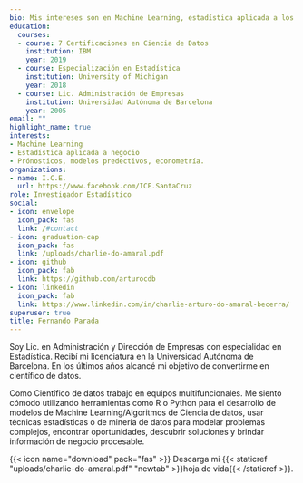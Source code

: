 ```yaml
---
bio: Mis intereses son en Machine Learning, estadística aplicada a los negocios, pronóstico y econometría.
education:
  courses:
  - course: 7 Certificaciones en Ciencia de Datos
    institution: IBM
    year: 2019
  - course: Especialización en Estadística
    institution: University of Michigan
    year: 2018
  - course: Lic. Administración de Empresas
    institution: Universidad Autónoma de Barcelona
    year: 2005
email: ""
highlight_name: true
interests:
- Machine Learning
- Estadística aplicada a negocio
- Prónosticos, modelos predectivos, econometría.
organizations:
- name: I.C.E.
  url: https://www.facebook.com/ICE.SantaCruz
role: Investigador Estadístico
social:
- icon: envelope
  icon_pack: fas
  link: /#contact
- icon: graduation-cap
  icon_pack: fas
  link: /uploads/charlie-do-amaral.pdf
- icon: github
  icon_pack: fab
  link: https://github.com/arturocdb
- icon: linkedin
  icon_pack: fab
  link: https://www.linkedin.com/in/charlie-arturo-do-amaral-becerra/
superuser: true
title: Fernando Parada
---
```


Soy Lic. en Administración y Dirección de Empresas con especialidad en Estadística.  Recibí mi licenciatura en la Universidad Autónoma de Barcelona. En los últimos años alcancé mi objetivo de convertirme en científico de datos. 

Como Científico de datos trabajo en equipos multifuncionales. Me siento cómodo utilizando herramientas como R o Python para el desarrollo de modelos de Machine Learning/Algoritmos de Ciencia de datos, usar técnicas estadísticas o de minería de datos para modelar problemas complejos, encontrar oportunidades, descubrir soluciones y brindar información de negocio procesable. 

{{< icon name="download" pack="fas" >}} Descarga mi {{< staticref "uploads/charlie-do-amaral.pdf" "newtab" >}}hoja de vida{{< /staticref >}}.
